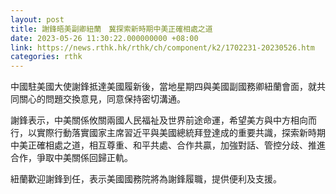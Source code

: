 ```yaml
---
layout: post
title: 謝鋒晤美副卿紐蘭　冀探索新時期中美正確相處之道
date: 2023-05-26 11:30:22.000000000 +08:00
link: https://news.rthk.hk/rthk/ch/component/k2/1702231-20230526.htm
categories: rthk
---
```


中國駐美國大使謝鋒抵達美國履新後，當地星期四與美國副國務卿紐蘭會面，就共同關心的問題交換意見，同意保持密切溝通。

謝鋒表示，中美關係攸關兩國人民福祉及世界前途命運，希望美方與中方相向而行，以實際行動落實國家主席習近平與美國總統拜登達成的重要共識，探索新時期中美正確相處之道，相互尊重、和平共處、合作共贏，加強對話、管控分歧、推進合作，爭取中美關係回歸正軌。

紐蘭歡迎謝鋒到任，表示美國國務院將為謝鋒履職，提供便利及支援。
